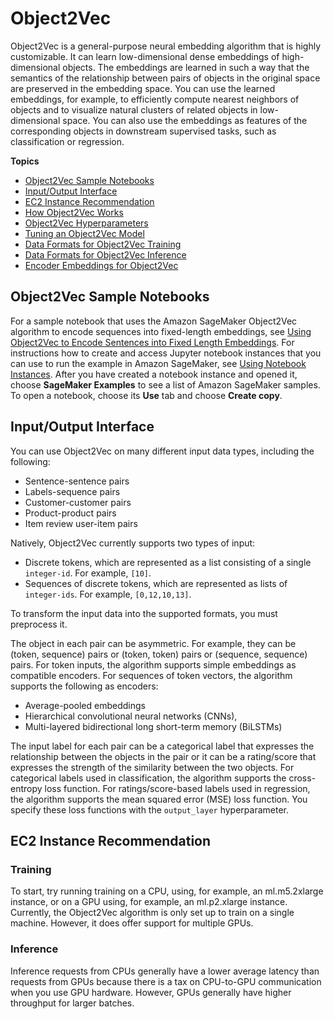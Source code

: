 # Object2Vec<a name="object2vec"></a>

Object2Vec is a general\-purpose neural embedding algorithm that is highly customizable\. It can learn low\-dimensional dense embeddings of high\-dimensional objects\. The embeddings are learned in such a way that the semantics of the relationship between pairs of objects in the original space are preserved in the embedding space\. You can use the learned embeddings, for example, to efficiently compute nearest neighbors of objects and to visualize natural clusters of related objects in low\-dimensional space\. You can also use the embeddings as features of the corresponding objects in downstream supervised tasks, such as classification or regression\. 

**Topics**
+ [Object2Vec Sample Notebooks](#object2vec-sample-notebooks)
+ [Input/Output Interface](#object2vec-inputoutput)
+ [EC2 Instance Recommendation](#object2vec--instances)
+ [How Object2Vec Works](object2vec-howitworks.md)
+ [Object2Vec Hyperparameters](object2vec-hyperparameters.md)
+ [Tuning an Object2Vec Model](object2vec-tuning.md)
+ [Data Formats for Object2Vec Training](object2vec-training-formats.md)
+ [Data Formats for Object2Vec Inference](object2vec-inference-formats.md)
+ [Encoder Embeddings for Object2Vec](object2vec-encoder-embeddings.md)

## Object2Vec Sample Notebooks<a name="object2vec-sample-notebooks"></a>

For a sample notebook that uses the Amazon SageMaker Object2Vec algorithm to encode sequences into fixed\-length embeddings, see [Using Object2Vec to Encode Sentences into Fixed Length Embeddings](https://github.com/awslabs/amazon-sagemaker-examples/tree/master/introduction_to_amazon_algorithms/object2vec_sentence_similarity/)\. For instructions how to create and access Jupyter notebook instances that you can use to run the example in Amazon SageMaker, see [Using Notebook Instances](nbi.md)\. After you have created a notebook instance and opened it, choose **SageMaker Examples** to see a list of Amazon SageMaker samples\. To open a notebook, choose its **Use** tab and choose **Create copy**\.

## Input/Output Interface<a name="object2vec-inputoutput"></a>

You can use Object2Vec on many different input data types, including the following:
+ Sentence\-sentence pairs
+ Labels\-sequence pairs
+ Customer\-customer pairs
+ Product\-product pairs
+ Item review user\-item pairs

Natively, Object2Vec currently supports two types of input: 
+ Discrete tokens, which are represented as a list consisting of a single `integer-id`\. For example, `[10]`\.
+ Sequences of discrete tokens, which are represented as lists of `integer-ids`\. For example, `[0,12,10,13]`\.

To transform the input data into the supported formats, you must preprocess it\.

The object in each pair can be asymmetric\. For example, they can be \(token, sequence\) pairs or \(token, token\) pairs or \(sequence, sequence\) pairs\. For token inputs, the algorithm supports simple embeddings as compatible encoders\. For sequences of token vectors, the algorithm supports the following as encoders:
+  Average\-pooled embeddings
+  Hierarchical convolutional neural networks \(CNNs\),
+  Multi\-layered bidirectional long short\-term memory \(BiLSTMs\) 

The input label for each pair can be a categorical label that expresses the relationship between the objects in the pair or it can be a rating/score that expresses the strength of the similarity between the two objects\. For categorical labels used in classification, the algorithm supports the cross\-entropy loss function\. For ratings/score\-based labels used in regression, the algorithm supports the mean squared error \(MSE\) loss function\. You specify these loss functions with the `output_layer` hyperparameter\.

## EC2 Instance Recommendation<a name="object2vec--instances"></a>

### Training<a name="object2vec--instances-training"></a>

To start, try running training on a CPU, using, for example, an ml\.m5\.2xlarge instance, or on a GPU using, for example, an ml\.p2\.xlarge instance\. Currently, the Object2Vec algorithm is only set up to train on a single machine\. However, it does offer support for multiple GPUs\.

### Inference<a name="object2vec--instances-inference"></a>

Inference requests from CPUs generally have a lower average latency than requests from GPUs because there is a tax on CPU\-to\-GPU communication when you use GPU hardware\. However, GPUs generally have higher throughput for larger batches\.